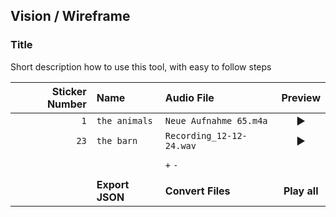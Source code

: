 ## Vision / Wireframe

### Title
Short description how to use this tool, with easy to follow steps


| Sticker Number| Name          |     Audio File  |   Preview   |  
| -----------: | :------------  | :-------------- | :---------: |  
| `1`          | `the animals`  |`Neue Aufnahme 65.m4a`  | ►    |
|       `23`   | `the barn`     |`Recording_12-12-24.wav`| ►    |
|              |                |                 |             |
|              |                |   `+` `-`       |             |
|              |                |                 |             |
|              | **Export JSON**|**Convert Files**| **Play all**|




